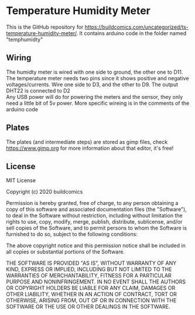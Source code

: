 # Temperature Humidity Meter

This is the GitHub repository for https://buildcomics.com/uncategorized/ts-temperature-humidity-meter/.
It contains arduino code in the folder named "temphumidty"


## Wiring
The humidty meter is wired with one side to ground, the other one to D11.
The temperature meter needs two pins since it shows positive and negative voltages/currents. Wire one side to D3, and the other to D9.
The output DHT22 is connected to D2  
Any USB power will do for powering the meters and the sensor, they only need a little bit of 5v power.
More specific wireing is in the comments of the arduino code

## Plates
The plates (and intermediate steps) are stored as gimp files, check https://www.gimp.org for more information about that editor, it's free!

## License
MIT License

Copyright (c) 2020 buildcomics

Permission is hereby granted, free of charge, to any person obtaining a copy
of this software and associated documentation files (the "Software"), to deal
in the Software without restriction, including without limitation the rights
to use, copy, modify, merge, publish, distribute, sublicense, and/or sell
copies of the Software, and to permit persons to whom the Software is
furnished to do so, subject to the following conditions:

The above copyright notice and this permission notice shall be included in all
copies or substantial portions of the Software.

THE SOFTWARE IS PROVIDED "AS IS", WITHOUT WARRANTY OF ANY KIND, EXPRESS OR
IMPLIED, INCLUDING BUT NOT LIMITED TO THE WARRANTIES OF MERCHANTABILITY,
FITNESS FOR A PARTICULAR PURPOSE AND NONINFRINGEMENT. IN NO EVENT SHALL THE
AUTHORS OR COPYRIGHT HOLDERS BE LIABLE FOR ANY CLAIM, DAMAGES OR OTHER
LIABILITY, WHETHER IN AN ACTION OF CONTRACT, TORT OR OTHERWISE, ARISING FROM,
OUT OF OR IN CONNECTION WITH THE SOFTWARE OR THE USE OR OTHER DEALINGS IN THE
SOFTWARE.
